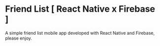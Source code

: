 # Friend List [ React Native x Firebase ]

A simple friend list mobile app developed with React Native and Firebase, please enjoy.